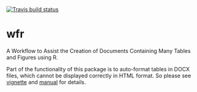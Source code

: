 <!-- badges: start -->
  [![Travis build status](https://travis-ci.org/blueskypie/wfr.svg?branch=master)](https://travis-ci.org/blueskypie/wfr)
  <!-- badges: end -->
  
# wfr
A Workflow to Assist the Creation of Documents Containing Many Tables and Figures using R.

Part of the functionality of this package is to auto-format tables in DOCX files, which cannot be displayed correctly in HTML format. So please see [vignette](https://github.com/blueskypie/wfr/blob/main/wfr.vignette.pdf) and [manual](https://github.com/blueskypie/wfr/blob/main/wfr.manual.pdf) for details. 
